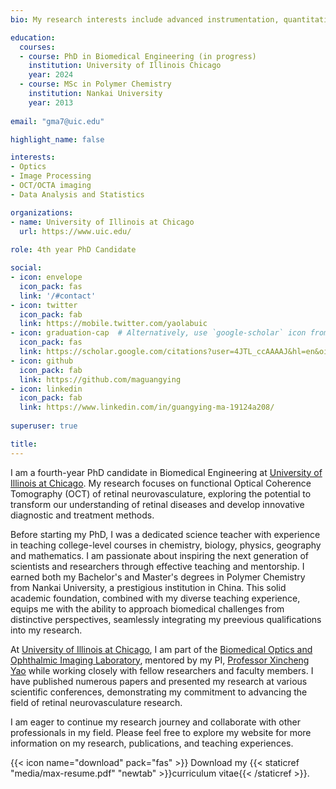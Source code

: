 ```yaml
---
bio: My research interests include advanced instrumentation, quantitative OCT/OCTA imaging and functional OCT of retinal neurovasculature,

education:
  courses:
  - course: PhD in Biomedical Engineering (in progress)
    institution: University of Illinois Chicago
    year: 2024
  - course: MSc in Polymer Chemistry 
    institution: Nankai University
    year: 2013
    
email: "gma7@uic.edu"

highlight_name: false

interests:
- Optics
- Image Processing
- OCT/OCTA imaging
- Data Analysis and Statistics

organizations:
- name: University of Illinois at Chicago
  url: https://www.uic.edu/
  
role: 4th year PhD Candidate

social:
- icon: envelope
  icon_pack: fas
  link: '/#contact'
- icon: twitter
  icon_pack: fab
  link: https://mobile.twitter.com/yaolabuic
- icon: graduation-cap  # Alternatively, use `google-scholar` icon from `ai` icon pack
  icon_pack: fas
  link: https://scholar.google.com/citations?user=4JTL_ccAAAAJ&hl=en&oi=ao
- icon: github
  icon_pack: fab
  link: https://github.com/maguangying
- icon: linkedin
  icon_pack: fab
  link: https://www.linkedin.com/in/guangying-ma-19124a208/
  
superuser: true

title: 
---
```


I am a fourth-year PhD candidate in Biomedical Engineering at [University of Illinois at Chicago](https://www.uic.edu). My research focuses on functional Optical Coherence Tomography (OCT) of retinal neurovasculature, exploring the potential to transform our understanding of retinal diseases and develop innovative diagnostic and treatment methods. 

Before starting my PhD, I was a dedicated science teacher with experience in teaching college-level courses in chemistry, biology, physics, geography and mathematics. I am passionate about inspiring the next generation of scientists and researchers through effective teaching and mentorship. I earned both my Bachelor's and Master's degrees in Polymer Chemistry from Nankai University, a prestigious institution in China. This solid academic foundation, combined with my diverse teaching experience, equips me with the ability to approach biomedical challenges from distinctive perspectives, seamlessly integrating my preevious qualifications into my research. 


At [University of Illinois at Chicago](https://www.uic.edu), I am part of the [Biomedical Optics and Ophthalmic Imaging Laboratory](https://yaolab.bioe.uic.edu/), mentored by my PI, [Professor Xincheng Yao](https://yaolab.bioe.uic.edu/dr-yao/) while working closely with fellow researchers and faculty members. I have published numerous papers and presented my research at various scientific conferences, demonstrating my commitment to advancing the field of retinal neurovasculature research. 

I am eager to continue my research journey and collaborate with other professionals in my field. Please feel free to explore my website for more information on my research, publications, and teaching experiences. 



{{< icon name="download" pack="fas" >}} Download my {{< staticref "media/max-resume.pdf" "newtab" >}}curriculum vitae{{< /staticref >}}.


